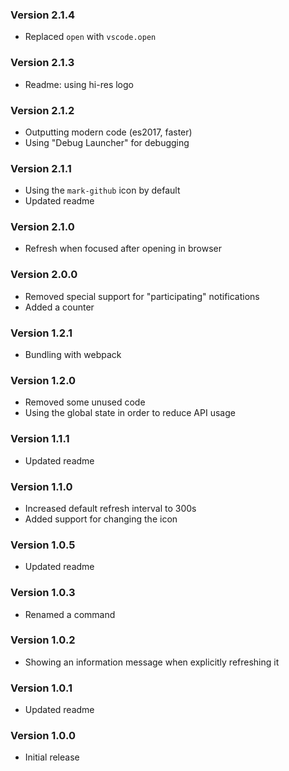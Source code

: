 ### Version 2.1.4
- Replaced `open` with `vscode.open`

### Version 2.1.3
- Readme: using hi-res logo

### Version 2.1.2
- Outputting modern code (es2017, faster)
- Using "Debug Launcher" for debugging

### Version 2.1.1
- Using the `mark-github` icon by default
- Updated readme

### Version 2.1.0
- Refresh when focused after opening in browser

### Version 2.0.0
- Removed special support for "participating" notifications
- Added a counter

### Version 1.2.1
- Bundling with webpack

### Version 1.2.0
- Removed some unused code
- Using the global state in order to reduce API usage

### Version 1.1.1
- Updated readme

### Version 1.1.0
- Increased default refresh interval to 300s
- Added support for changing the icon

### Version 1.0.5
- Updated readme

### Version 1.0.3
- Renamed a command

### Version 1.0.2
- Showing an information message when explicitly refreshing it

### Version 1.0.1
- Updated readme

### Version 1.0.0
- Initial release
